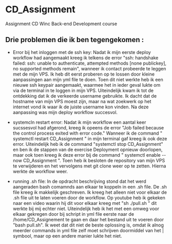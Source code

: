 # CD_Assignment
Assignment CD Winc Back-end Development course

## Drie problemen die ik ben tegengekomen :
 - Error bij het inloggen met de ssh key: Nadat ik mijn eerste deploy workflow had aangemaakt kreeg ik telkens de error "ssh: handshake failed: ssh: unable to authenticate, attempted methods [none publickey], no supported methods remain", wanneer ik contact probeerde te leggen met de mijn VPS. Ik heb dit eerst proberen op te lossen door kleine aanpassingen aan mijn yml file te doen. Toen dit niet werkte heb ik een nieuwe ssh keypair aangemaakt, waarmee het in ieder geval lukte om via de terminal in te loggen in mijn VPS. Uiteindelijk kwam ik tot de ontdekking dat ik de verkeerde username gebruikte. Ik dacht dat de hostname van mijn VPS moest zijn, maar na wat zoekwerk op het internet vond ik waar ik de juiste username kon vinden. Na deze aanpassing was mijn deploy workflow succesvol. 

  - systemcln restart error: Nadat ik mijn workflow een aantal keer sucssesvol had afgerond, kreeg ik opeens de error "Job failed because the control process exited with error code." Wanneer ik de command " systemctl restart CD_Assignment " in mijn terminal gaf kreeg ik ook deze error. Uiteindelijk heb ik de command "systemctl stop CD_Assignment" en ben ik de stappen van de exercise Deployment opnieuw doorlopen, maar ook toen kreeg ik deze error bij de command " systemctl enable --now CD_Assignment  ". Toen heb ik besloten de repository van mijn VPS te verwijderen en het vervolgens met git clone weer op te zetten. Hierna werkte de workflow weer.
     
  - running .sh file: In de opdracht beschrijving stond dat het werd aangeraden bash comamnds aan elkaar te koppeln in een .sh file. De .sh file kreeg ik makkelijk geschreven. Ik kreeg het alleen niet voor elkaar de .sh file uit te laten voeren door de workflow. Op youtube heb ik gekeken naar een video waarin hij dit voor elkaar kreeg met "sh ./pull.sh " dit werkte bij mij echter niet. Uiteindelijk heb ik het met een omweg voor elkaar gekregen door bij schript in yml file eerste naar de /home/CD_Assignement te gaan en daar het bestand uit te voeren door "bash pull.sh". Ik weet dat dit niet de beste oplossing is, omdat ik alnog meerder commands in yml file zelf moet schrijven doormiddel van het | symbool, maar op een andere manier lukte het niet. 
    

